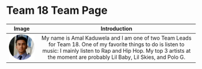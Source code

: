 # Team 18 Team Page


| Image | Introduction |
| :-: | :-: |
| ![Amal](iamges/../images/Amal_picture.png) | My name is Amal Kaduwela and I am one of two Team Leads for Team 18. One of my favorite things to do is listen to music: I mainly listen to Rap and Hip Hop. My top 3 artists at the moment are probably Lil Baby, Lil Skies, and Polo G. |

